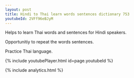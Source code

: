 ```yaml
---
layout: post
title: Hindi to Thai learn words sentences dictionary 753 
youtubeId: 2VFf96eBJyM
---
```

 
 
Helps to learn Thai words and sentences for Hindi speakers.

Opportunitiy to repeat the words sentences. 

Practice Thai language. 
 
{% include youtubePlayer.html id=page.youtubeId %}
 
 
{% include analytics.html %}